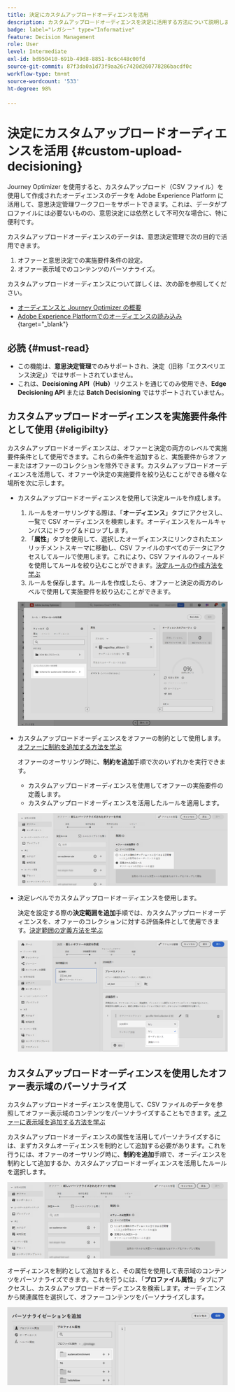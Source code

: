 ```yaml
---
title: 決定にカスタムアップロードオーディエンスを活用
description: カスタムアップロードオーディエンスを決定に活用する方法について説明します。
badge: label="レガシー" type="Informative"
feature: Decision Management
role: User
level: Intermediate
exl-id: bd950410-691b-49d8-8851-8c6c448c00fd
source-git-commit: 87f3da0a1d73f9aa26c7420d260778286bacdf0c
workflow-type: tm+mt
source-wordcount: '533'
ht-degree: 98%

---
```


# 決定にカスタムアップロードオーディエンスを活用 {#custom-upload-decisioning}

Journey Optimizer を使用すると、カスタムアップロード（CSV ファイル）を使用して作成されたオーディエンスのデータを Adobe Experience Platform に活用して、意思決定管理ワークフローをサポートできます。これは、データがプロファイルには必要ないものの、意思決定には依然として不可欠な場合に、特に便利です。

カスタムアップロードオーディエンスのデータは、意思決定管理で次の目的で活用できます。

1. オファーと意思決定での実施要件条件の設定。
2. オファー表示域でのコンテンツのパーソナライズ。

カスタムアップロードオーディエンスについて詳しくは、次の節を参照してください。
* [オーディエンスと Journey Optimizer の概要](../audience/about-audiences.md)
* [Adobe Experience Platformでのオーディエンスの読み込み ](https://experienceleague.adobe.com/ja/docs/experience-platform/segmentation/ui/audience-portal#import-audience){target="_blank"}

## 必読 {#must-read}

* この機能は、**意思決定管理**&#x200B;でのみサポートされ、決定（旧称「エクスペリエンス決定」）ではサポートされていません。
* これは、**Decisioning API（Hub）**&#x200B;リクエストを通じてのみ使用でき、**Edge Decisioning API** または **Batch Decisioning** ではサポートされていません。

## カスタムアップロードオーディエンスを実施要件条件として使用 {#eligibilty}

カスタムアップロードオーディエンスは、オファーと決定の両方のレベルで実施要件条件として使用できます。これらの条件を追加すると、実施要件からオファーまたはオファーのコレクションを除外できます。カスタムアップロードオーディエンスを活用して、オファーや決定の実施要件を絞り込むことができる様々な場所を次に示します。

* カスタムアップロードオーディエンスを使用して決定ルールを作成します。

   1. ルールをオーサリングする際は、「**オーディエンス**」タブにアクセスし、一覧で CSV オーディエンスを検索します。オーディエンスをルールキャンバスにドラッグ＆ドロップします。
   1. 「**属性**」タブを使用して、選択したオーディエンスにリンクされたエンリッチメントスキーマに移動し、CSV ファイルのすべてのデータにアクセスしてルールで使用します。これにより、CSV ファイルのフィールドを使用してルールを絞り込むことができます。[決定ルールの作成方法を学ぶ](../offers/offer-library/creating-decision-rules.md)
   1. ルールを保存します。ルールを作成したら、オファーと決定の両方のレベルで使用して実施要件を絞り込むことができます。

  ![](assets/csv-rule.png)

* カスタムアップロードオーディエンスをオファーの制約として使用します。[オファーに制約を追加する方法を学ぶ](../offers/offer-library/add-constraints.md)

  オファーのオーサリング時に、**制約を追加**&#x200B;手順で次のいずれかを実行できます。

   * カスタムアップロードオーディエンスを使用してオファーの実施要件の定義します。
   * カスタムアップロードオーディエンスを活用したルールを適用します。

  ![](assets/csv-offer.png)

* 決定レベルでカスタムアップロードオーディエンスを使用します。

  決定を設定する際の&#x200B;**決定範囲を追加**&#x200B;手順では、カスタムアップロードオーディエンスを、オファーのコレクションに対する評価条件として使用できます。[決定範囲の定義方法を学ぶ](../offers/offer-activities/create-offer-activities.md#add-decision-scopes)

  ![](assets/csv-decision.png)

## カスタムアップロードオーディエンスを使用したオファー表示域のパーソナライズ

カスタムアップロードオーディエンスを使用して、CSV ファイルのデータを参照してオファー表示域のコンテンツをパーソナライズすることもできます。[オファーに表示域を追加する方法を学ぶ](../offers/offer-library/add-representations.md)

カスタムアップロードオーディエンスの属性を活用してパーソナライズするには、まずカスタムオーディエンスを制約として追加する必要があります。これを行うには、オファーのオーサリング時に、**制約を追加**&#x200B;手順で、オーディエンスを制約として追加するか、カスタムアップロードオーディエンスを活用したルールを選択します。

![](assets/csv-offer.png)

オーディエンスを制約として追加すると、その属性を使用して表示域のコンテンツをパーソナライズできます。これを行うには、「**プロファイル属性**」タブにアクセスし、カスタムアップロードオーディエンスを検索します。オーディエンスから関連属性を選択して、オファーコンテンツをパーソナライズします。

![](assets/csv-perso.png)
